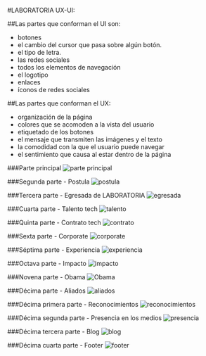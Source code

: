#LABORATORIA UX-UI:

##Las partes que conforman el UI son:
  * botones
  * el cambio del cursor que pasa sobre algún botón.
  * el tipo de letra.
  * las redes sociales
  * todos los elementos de navegación
  * el logotipo
  * enlaces
  * íconos de redes sociales

##Las partes que conforman el UX:
  * organización de la página
  * colores que se acomoden a la vista del usuario
  * etiquetado de los botones
  * el mensaje que transmiten las imágenes y el texto
  * la comodidad con la que el usuario puede navegar
  * el sentimiento que causa al estar dentro de la página

###Parte principal
![parte principal](assets/images/primera-parte-ux-laboratoria)

###Segunda parte - Postula
![postula](assets/images/segunda-parte-ux-laboratoria.png)

###Tercera parte - Egresada de LABORATORIA
![egresada](assets/images/tercera-parte-ux-laboratoria.png)

###Cuarta parte - Talento tech
![talento](assets/images/cuarta-parte-ux-laboratoria.png)

###Quinta parte - Contrato tech
![contrato](assets/images/quinta-parte-ux-laboratoria.png)

###Sexta parte - Corporate
![corporate](assets/images/sexta-parte-ux-laboratoria.png)

###Séptima parte - Experiencia
![experiencia](assets/images/septima-parte-ux-laboratoria.png)

###Octava parte - Impacto
![impacto](assets/images/octava-parte-ux-laboratoria.png)

###Novena parte - Obama
![Obama](assets/images/novena-parte-ux-laboratoria.png)

###Décima parte - Aliados
![aliados](assets/images/decima-parte-ux-laboratoria.png)

###Décima primera parte - Reconocimientos
![reconocimientos](assets/images/decima-primera-parte-ux-laboratoria.png)

###Décima segunda parte - Presencia en los medios
![presencia](assets/images/decima-segunda-parte-ux-laboratoria.png)

###Décima tercera parte - Blog
![blog](assets/images/decima-tercera-parte-ux-laboratoria.png)

###Décima cuarta parte - Footer
![footer](assets/images/decima-cuarta-parte-ux-laboratoria.png)
